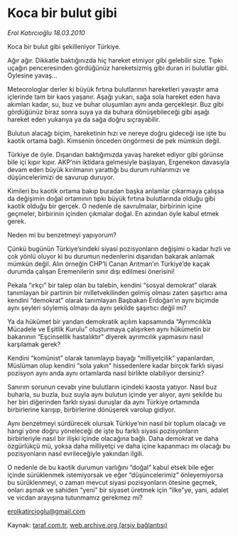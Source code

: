 # Koca bir bulut gibi

*Erol Katırcıoğlu 18.03.2010*

<div class="yazi"><p>Koca bir bulut gibi şekilleniyor Türkiye.</p>
<p>Ağır ağır. Dikkatle baktığınızda hiç hareket etmiyor gibi gelebilir size. Tıpkı uçağın penceresinden gördüğünüz hareketsizmiş gibi duran iri bulutlar gibi. Öylesine yavaş...</p>
<p>Meteorologlar derler ki büyük fırtına bulutlarının hareketleri yavaştır ama içlerinde tam bir kaos yaşanır. Aşağı yukarı, sağa sola hareket eden hava akımları kadar, su, buz ve buhar oluşumları aynı anda gerçekleşir. Buz gibi gördüğünüz biraz sonra suya ya da buhara dönüşebileceği gibi aşağı hareket eden yukarıya ya da sağa doğru sıçrayabilir.</p>
<p>Bulutun alacağı biçim, hareketinin hızı ve nereye doğru gideceği ise işte bu kaotik ortama bağlı. Kimsenin önceden öngörmesi de pek mümkün değil.</p>
<p>Türkiye de öyle. Dışarıdan baktığımızda yavaş hareket ediyor gibi görünse bile içi kıpır kıpır. AKP’nin iktidara gelmesiyle başlayan, Ergenekon davasıyla devam eden büyük kırılmanın yarattığı bu durum ruhlarımızı ve düşüncelerimizi de savurup duruyor.</p>
<p>Kimileri bu kaotik ortama bakıp buradan başka anlamlar çıkarmaya çalışsa da değişimin doğal ortamının tıpkı büyük fırtına bulutlarında olduğu gibi kaotik olduğu bir gerçek. O nedenle de savrulmalar, birbirinin içine geçmeler, birbirinin içinden çıkmalar doğal. En azından öyle kabul etmek gerek.</p>
<p>Neden mi bu benzetmeyi yapıyorum?</p>
<p>Çünkü bugünün Türkiye’sindeki siyasi pozisyonların değişimi o kadar hızlı ve çok yönlü oluyor ki bu durumun nedenlerini dışarıdan bakarak anlamak mümkün değil. Alın örneğin CHP’li Canan Arıtman’ın Türkiye’de kaçak durumda çalışan Eremenilerin sınır dışı edilmesi önerisini!</p>
<p>Pekala “ırkçı” bir talep olan bu talebin, kendini “sosyal demokrat” olarak tanımlayan bir partinin bir milletvekilinden gelmiş olması zaten şaşırtıcı ama kendini “demokrat” olarak tanımlayan Başbakan Erdoğan’ın aynı biçimde aynı şeyleri söylemiş olması da aynı şekilde şaşırtıcı değil mi?</p>
<p>Ya da hükümet bir yandan demokratik açılım kapsamında “Ayrımcılıkla Mücadele ve Eşitlik Kurulu” oluşturmaya çalışırken aynı hükümetin bir bakanının “Eşcinsellik hastalıktır” diyerek ayrımcılık yapmasını nasıl karşılamak gerek?</p>
<p>Kendini “komünist” olarak tanımlayıp bayağı “milliyetçilik” yapanlardan, Müslüman olup kendini “sola yakın” hissedenlere kadar birçok farklı siyasi pozisyon aynı anda aynı ortamlarda nasıl birlikte olabiliyor dersiniz?</p>
<p>Sanırım sorunun cevabı yine bulutların içindeki kaosta yatıyor. Nasıl buz buharla, su buzla, buz suyla aynı bulutun içinde yer alıyor, aynı şekilde bu her biri diğerinden farklı siyasi duruşlar da aynı Türkiye ortamında birbirlerine karışıp, birbirlerine dönüşerek varolup gidiyor.</p>
<p>Aynı benzetmeyi sürdürecek olursak Türkiye’nin nasıl bir toplum olacağı ve hangi yöne doğru yöneleceği de işte bu farklı siyasi pozisyonların birbirleriyle nasıl bir ilişki içinde olacağına bağlı. Daha demokrat ve daha özgürlükçü mü, yoksa daha milliyetçi ve daha içine kapanmacı mı olacağı bu pozisyonların nasıl evrileceğiyle yakından ilgili.</p>
<p>O nedenle de bu kaotik durumun varlığını “doğal” kabul etsek bile eğer içinde sürüklenmek istemiyorsak ve eğer “düşüncelerimiz” önleyemiyorsa bu sürüklenmeyi, o zaman mevcut siyasi pozisyonların ötesine geçmek, onları aşmak ve sahiden “yeni” bir siyaset üretmek için “ilke”ye, yani, adalet ve vicdan arayışına tutunmamız gerekmez mi?</p>
<p><a href="mailto:erolkatircioglu@gmail.com">erolkatircioglu@gmail.com</a></p>
</div>

Kaynak: [taraf.com.tr](http://www.taraf.com.tr:80/makale/10501.htm), [web.archive.org (arşiv bağlantısı)](http://web.archive.org/web/20100322224532/http://www.taraf.com.tr:80/makale/10501.htm)
